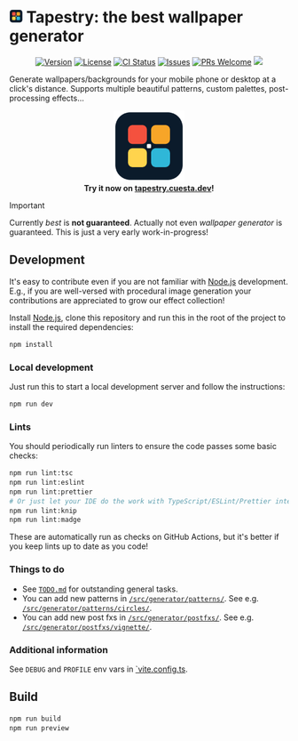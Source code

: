 <a id="tapestry-the-best-wallpaper-generator"></a>

<h1><a href="https://tapestry.cuesta.dev"><img src="./public/pwa-64x64.png" width="24" height="24" /></a> Tapestry: the best wallpaper generator</h1>

<p align="center">
  <a href="#tapestry-the-best-wallpaper-generator">
    <img src="https://img.shields.io/github/package-json/v/alvaro-cuesta/tapestry" alt="Version" /></a>
  <a href="./LICENSE">
    <img src="https://img.shields.io/github/license/alvaro-cuesta/tapestry" alt="License" /></a>
  <a href="https://github.com/alvaro-cuesta/tapestry/actions/workflows/ci.yml">
    <img src="https://github.com/alvaro-cuesta/tapestry/actions/workflows/ci.yml/badge.svg" alt="CI Status" /></a>
  <a href="https://github.com/alvaro-cuesta/tapestry/issues">
    <img src="https://img.shields.io/github/issues/alvaro-cuesta/tapestry" alt="Issues" /></a>
  <a href="#development">
    <img src="https://img.shields.io/badge/PRs-welcome-brightgreen.svg" alt="PRs Welcome" /></a>
  <a href="https://pr.new/alvaro-cuesta/tapestry" alt="Start new PR in StackBlitz Codeflow">
    <img src="https://developer.stackblitz.com/img/start_pr_small.svg" /></a>
</p>

Generate wallpapers/backgrounds for your mobile phone or desktop at a click's distance. Supports multiple beautiful
patterns, custom palettes, post-processing effects...

<p align="center">
  <a href="https://tapestry.cuesta.dev"><img src="./public/pwa-192x192.png" alt="Tapestry" width="128" height="128" /></a>
  <br />
  <b>Try it now on <a href="https://tapestry.cuesta.dev">tapestry.cuesta.dev</a>!</b>
</p>

> [!IMPORTANT]
> Currently _best_ is **not guaranteed**. Actually not even _wallpaper generator_ is guaranteed. This is just a very
> early work-in-progress!

## Development

It's easy to contribute even if you are not familiar with [Node.js](https://nodejs.org) development. E.g., if you are
well-versed with procedural image generation your contributions are appreciated to grow our effect collection!

Install [Node.js](https://nodejs.org), clone this repository and run this in the root of the project to install the
required dependencies:

```sh
npm install
```

### Local development

Just run this to start a local development server and follow the instructions:

```sh
npm run dev
```

### Lints

You should periodically run linters to ensure the code passes some basic checks:

```sh
npm run lint:tsc
npm run lint:eslint
npm run lint:prettier
# Or just let your IDE do the work with TypeScript/ESLint/Prettier integrations
npm run lint:knip
npm run lint:madge
```

These are automatically run as checks on GitHub Actions, but it's better if you keep lints up to date as you code!

### Things to do

- See [`TODO.md`](TODO.md) for outstanding general tasks.
- You can add new patterns in [`/src/generator/patterns/`](./src/generator/patterns/). See e.g.
  [`/src/generator/patterns/circles/`](./src/generator/patterns/circles/).
- You can add new post fxs in [`/src/generator/postfxs/`](./src/generator/postfxs/). See e.g.
  [`/src/generator/postfxs/vignette/`](./src/generator/postfxs/vignette/).

### Additional information

See `DEBUG` and `PROFILE` env vars in [`vite.config.ts](./vite.config.ts).

## Build

```sh
npm run build
npm run preview
```
